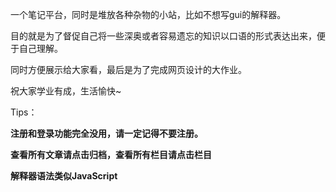一个笔记平台，同时是堆放各种杂物的小站，比如不想写gui的解释器。

目的就是为了督促自己将一些深奥或者容易遗忘的知识以口语的形式表达出来，便于自己理解。

同时方便展示给大家看，最后是为了完成网页设计的大作业。

祝大家学业有成，生活愉快~

Tips：

**注册和登录功能完全没用，请一定记得不要注册。**

**查看所有文章请点击归档，查看所有栏目请点击栏目**

**解释器语法类似JavaScript**